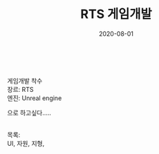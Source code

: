 ﻿---
layout: post
title:  RTS 게임개발
date:   2020-08-01
category: dev
tags: game dev
---

<p>
<br>
<br>
게임개발 착수
<br>
장르: RTS
<br>
엔진: Unreal engine
<br>

으로 하고싶다.....

<br>
목록:
<br>
UI,
자원,
지형,
</p>
